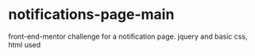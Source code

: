 # notifications-page-main
front-end-mentor challenge for a notification page. jquery and basic css, html used
